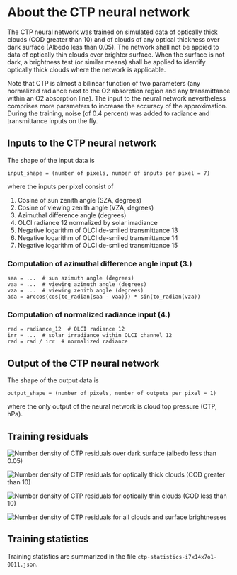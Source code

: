 # About the CTP neural network

The CTP neural network was trained on simulated data of optically thick clouds (COD greater than 10) and of clouds of any optical thickness over dark surface (Albedo less than 0.05). The network shall not be appied to data of optically thin clouds over brighter surface. When the surface is not dark, a brightness test (or similar means) shall be applied to identify optically thick clouds where the network is applicable.

Note that CTP is almost a bilinear function of two parameters (any normalized radiance next to the O2 absorption region and any transmittance within an O2 absorption line). The input to the neural network nevertheless comprises more parameters to increase the accuracy of the approximation. During the training, noise (of 0.4 percent) was added to radiance and transmittance inputs on the fly.

## Inputs to the CTP neural network

The shape of the input data is

    input_shape = (number of pixels, number of inputs per pixel = 7)

where the inputs per pixel consist of

1. Cosine of sun zenith angle (SZA, degrees)
2. Cosine of viewing zenith angle (VZA, degrees)
3. Azimuthal difference angle (degrees)
4. OLCI radiance 12 normalized by solar irradiance
5. Negative logarithm of OLCI de-smiled transmittance 13
6. Negative logarithm of OLCI de-smiled transmittance 14
7. Negative logarithm of OLCI de-smiled transmittance 15

### Computation of azimuthal difference angle input (3.)

    saa = ...  # sun azimuth angle (degrees)
    vaa = ...  # viewing azimuth angle (degrees)
    vza = ...  # viewing zenith angle (degrees)
    ada = arccos(cos(to_radian(saa - vaa))) * sin(to_radian(vza))

### Computation of normalized radiance input (4.)

    rad = radiance_12  # OLCI radiance 12
    irr = ...  # solar irradiance within OLCI channel 12
    rad = rad / irr  # normalized radiance

## Output of the CTP neural network

The shape of the output data is

    output_shape = (number of pixels, number of outputs per pixel = 1)

where the only output of the neural network is cloud top pressure (CTP, hPa).

## Training residuals

![Number density of CTP residuals over dark surface (albedo less than 0.05)](./ctp-hist2d-residuals-black-i7x14x7o1-0011.png 
"Number density of CTP residuals over dark surface (albedo less than 0.05)")

![Number density of CTP residuals for optically thick clouds (COD greater than 10)](./ctp-hist2d-residuals-i7x14x7o1-0011.png 
"Number density of CTP residuals for optically thick clouds (COD greater than 10)")

![Number density of CTP residuals for optically thin clouds (COD less than 10)](./ctp-hist2d-residuals-gray-i7x14x7o1-0011.png 
"Number density of CTP residuals for optically thin clouds (COD less than 10)")

![Number density of CTP residuals for all clouds and surface brightnesses](./ctp-hist2d-residuals-training-i7x14x7o1-0011.png 
"Number density of CTP residuals for all clouds and surface brightnesses")

## Training statistics

Training statistics are summarized in the file `ctp-statistics-i7x14x7o1-0011.json`.

